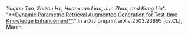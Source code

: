 *Yuqiao Tan, Shizhu He, Huanxuan Liao, Jun Zhao, and Kang Liu**. “**[Dynamic Parametric Retrieval Augmented Generation for Test-time Knowledge Enhancement**](https://arxiv.org/abs/2503.23895).” In arXiv preprint arXiv:2503.23895 [cs.CL], March.
